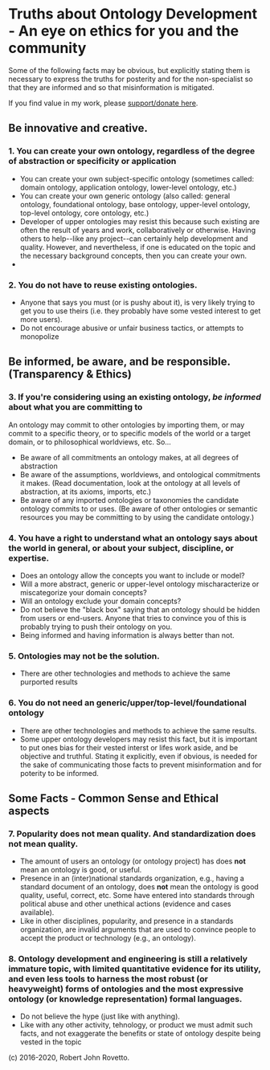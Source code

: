 # Truths about Ontology Development - An eye on ethics for you and the community

Some of the following facts may be obvious, but explicitly stating them is necessary to express the truths for posterity and for the non-specialist so that they are informed and so that misinformation is mitigated.

If you find value in my work, please [support/donate here](https://gogetfunding.com/knowledge-organization-services-ontology-terminology-metadata-concept-analysis/).

## Be innovative and creative.
### 1. You can create your own ontology, regardless of the degree of abstraction or specificity or application
- You can create your own subject-specific ontology (sometimes called: domain ontology, application ontology, lower-level ontology, etc.)
- You can create your own generic ontology (also called: general ontology, foundational ontology, base ontology, upper-level ontology, top-level ontology, core ontology, etc.)
- Developer of upper ontologies may resist this because such existing are often the result of years and work, collaboratively or otherwise. Having others to help--like any project--can certainly help development and quality. However, and nevertheless, if one is educated on the topic and the necessary background concepts, then you can create your own.    
-  
### 2. You do not have to reuse existing ontologies.
- Anyone that says you must (or is pushy about it), is very likely trying to get you to use theirs (i.e. they probably have some vested interest to get more users).
- Do not encourage abusive or unfair business tactics, or attempts to monopolize

## Be informed, be aware, and be responsible. (Transparency & Ethics)
### 3. If you're considering using an existing ontology, _be informed_ about what you are committing to
An ontology may commit to other ontologies by importing them, or may commit to a specific theory, or to specific models of the world or a target domain, or to philosophical worldviews, etc. So...
- Be aware of all commitments an ontology makes, at all degrees of abstraction
- Be aware of the assumptions, worldviews, and ontological commitments it makes. (Read documentation, look at the ontology at all levels of abstraction, at its axioms, imports, etc.)
- Be aware of any imported ontologies or taxonomies the candidate ontology commits to or uses.
(Be aware of other ontologies or semantic resources you may be committing to by using the candidate ontology.)

### 4. You have a right to understand what an ontology says about the world in general, or about your subject, discipline, or expertise.
- Does an ontology allow the concepts you want to include or model?
- Will a more abstract, generic or upper-level ontology mischaracterize or miscategorize your domain concepts? 
- Will an ontology exclude your domain concepts? 
- Do not believe the "black box" saying that an ontology should be hidden from users or end-users. Anyone that tries to convince you of this is probably trying to push their ontology on you.
- Being informed and having information is always better than not.

### 5. Ontologies may not be the solution.
- There are other technologies and methods to achieve the same purported results

### 6. You do not need an generic/upper/top-level/foundational ontology
- There are other technologies and methods to achieve the same results.
- Some upper ontology developers may resist this fact, but it is important to put ones bias for their vested interst or lifes work aside, and be objective and truthful. Stating it explicitly, even if obvious, is needed for the sake of communicating those facts to prevent misinformation and for poterity to be informed.

## Some Facts - Common Sense and Ethical aspects

### 7. Popularity does not mean quality. And standardization does not mean quality.
- The amount of users an ontology (or ontology project) has does **not** mean an ontology is good, or useful.
- Presence in an (inter)national standards organization, e.g., having a standard document of an ontology, does **not** mean the ontology is good quality, useful, correct, etc. Some have entered into standards through political abuse and other unethical actions (evidence and cases available).
- Like in other disciplines, popularity, and presence in a standards organization, are invalid arguments that are used to convince people to accept the product or technology (e.g., an ontology).

### 8. Ontology development and engineering is still a relatively immature topic, with limited quantitative evidence for its utility, and even less tools to harness the most robust (or heavyweight) forms of ontologies and the most expressive ontology (or knowledge representation) formal languages.
- Do not believe the hype (just like with anything).
- Like with any other activity, tehnology, or product we must admit such facts, and not exaggerate the benefits or state of ontology despite being vested in the topic


(c) 2016-2020, Robert John Rovetto.
